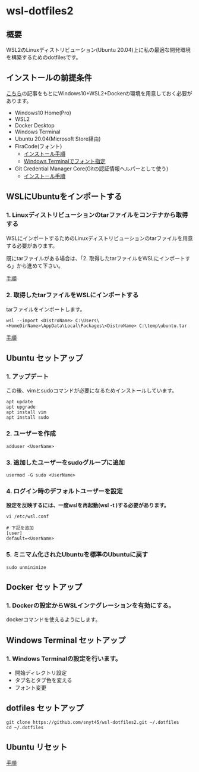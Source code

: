 # wsl-dotfiles2
## 概要
WSL2のLinuxディストリビューション(Ubuntu 20.04)上に私の最適な開発環境を構築するためのdotfilesです。

## インストールの前提条件

[こちら](https://snyt45.com/posts/20210806/wsl2-multiple-linux-distribution/)の記事をもとにWindows10+WSL2+Dockerの環境を用意しておく必要があります。

- Windows10 Home(Pro)
- WSL2
- Docker Desktop
- Windows Terminal
- Ubuntu 20.04(Microsoft Store経由)
- FiraCode(フォント)
  - [インストール手順](https://github.com/snyt45/windows10-dotfiles/blob/master/setup/manually_settings.txt#L100)
  - [Windows Terminalでフォント指定](https://github.com/snyt45/windows10-dotfiles/blob/master/setup/manually_settings.txt#L183)
- Git Credential Manager Core(Gitの認証情報ヘルパーとして使う)
  - [インストール手順](https://github.com/microsoft/Git-Credential-Manager-Core#windows)

## WSLにUbuntuをインポートする

### 1. Linuxディストリビューションのtarファイルをコンテナから取得する
WSLにインポートするためのLinuxディストリビューションのtarファイルを用意する必要があります。

既にtarファイルがある場合は、「2. 取得したtarファイルをWSLにインポートする」から進めて下さい。

[手順](https://snyt45.com/posts/20210806/wsl2-multiple-linux-distribution/#1-linux%E3%83%87%E3%82%A3%E3%82%B9%E3%83%88%E3%83%AA%E3%83%93%E3%83%A5%E3%83%BC%E3%82%B7%E3%83%A7%E3%83%B3%E3%81%AEtar%E3%83%95%E3%82%A1%E3%82%A4%E3%83%AB%E3%82%92%E3%82%B3%E3%83%B3%E3%83%86%E3%83%8A%E3%81%8B%E3%82%89%E5%8F%96%E5%BE%97%E3%81%99%E3%82%8B)

### 2. 取得したtarファイルをWSLにインポートする
tarファイルをインポートします。

```
wsl --import <DistroName> C:\Users\<HomeDirName>\AppData\Local\Packages\<DistroName> C:\temp\ubuntu.tar
```

[手順](https://snyt45.com/posts/20210806/wsl2-multiple-linux-distribution/#2-%E5%8F%96%E5%BE%97%E3%81%97%E3%81%9Ftar%E3%83%95%E3%82%A1%E3%82%A4%E3%83%AB%E3%82%92wsl%E3%81%AB%E3%82%A4%E3%83%B3%E3%83%9D%E3%83%BC%E3%83%88%E3%81%99%E3%82%8B)

## Ubuntu セットアップ

### 1. アップデート

この後、vimとsudoコマンドが必要になるためインストールしています。

```
apt update
apt upgrade
apt install vim
apt install sudo
```

### 2. ユーザーを作成

```
adduser <UserName>
```

### 3. 追加したユーザーをsudoグループに追加

```
usermod -G sudo <UserName>
```

### 4. ログイン時のデフォルトユーザーを設定

**設定を反映するには、一度wslを再起動(wsl -t <DistroName>)する必要があります。**

```
vi /etc/wsl.conf

# 下記を追加
[user]
default=<UserName>
```

### 5. ミニマム化されたUbuntuを標準のUbuntuに戻す

```
sudo unminimize
```

## Docker セットアップ

### 1. Dockerの設定からWSLインテグレーションを有効にする。

dockerコマンドを使えるようにします。

## Windows Terminal セットアップ

### 1. Windows Terminalの設定を行います。

- 開始ディレクトリ設定
- タブ名とタブ色を変える
- フォント変更

## dotfiles セットアップ
```
git clone https://github.com/snyt45/wsl-dotfiles2.git ~/.dotfiles
cd ~/.dotfiles
```

## Ubuntu リセット

[手順](https://snyt45.com/posts/20210806/wsl2-multiple-linux-distribution/#%E3%82%A4%E3%83%B3%E3%83%9D%E3%83%BC%E3%83%88%E3%81%97%E3%81%9Flinux%E3%83%87%E3%82%A3%E3%82%B9%E3%83%88%E3%83%AA%E3%83%93%E3%83%A5%E3%83%BC%E3%82%B7%E3%83%A7%E3%83%B3%E3%81%AE%E7%99%BB%E9%8C%B2%E8%A7%A3%E9%99%A4)
